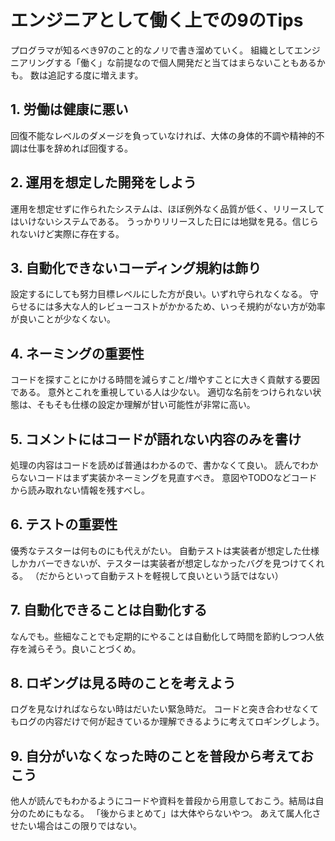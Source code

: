 # エンジニアとして働く上での9のTips

プログラマが知るべき97のこと的なノリで書き溜めていく。
組織としてエンジニアリングする「働く」な前提なので個人開発だと当てはまらないこともあるかも。
数は追記する度に増えます。

## 1. 労働は健康に悪い

回復不能なレベルのダメージを負っていなければ、大体の身体的不調や精神的不調は仕事を辞めれば回復する。

## 2. 運用を想定した開発をしよう

運用を想定せずに作られたシステムは、ほぼ例外なく品質が低く、リリースしてはいけないシステムである。
うっかりリリースした日には地獄を見る。信じられないけど実際に存在する。

## 3. 自動化できないコーディング規約は飾り

設定するにしても努力目標レベルにした方が良い。いずれ守られなくなる。
守らせるには多大な人的レビューコストがかかるため、いっそ規約がない方が効率が良いことが少なくない。

## 4. ネーミングの重要性

コードを探すことにかける時間を減らすこと/増やすことに大きく貢献する要因である。
意外とこれを重視している人は少ない。
適切な名前をつけられない状態は、そもそも仕様の設定か理解が甘い可能性が非常に高い。

## 5. コメントにはコードが語れない内容のみを書け

処理の内容はコードを読めば普通はわかるので、書かなくて良い。
読んでわからないコードはまず実装かネーミングを見直すべき。
意図やTODOなどコードから読み取れない情報を残すべし。

## 6. テストの重要性

優秀なテスターは何ものにも代えがたい。
自動テストは実装者が想定した仕様しかカバーできないが、テスターは実装者が想定しなかったバグを見つけてくれる。
（だからといって自動テストを軽視して良いという話ではない）

## 7. 自動化できることは自動化する

なんでも。些細なことでも定期的にやることは自動化して時間を節約しつつ人依存を減らそう。良いことづくめ。

## 8. ロギングは見る時のことを考えよう

ログを見なければならない時はだいたい緊急時だ。
コードと突き合わせなくてもログの内容だけで何が起きているか理解できるように考えてロギングしよう。

## 9. 自分がいなくなった時のことを普段から考えておこう

他人が読んでもわかるようにコードや資料を普段から用意しておこう。結局は自分のためにもなる。
「後からまとめて」は大体やらないやつ。
あえて属人化させたい場合はこの限りではない。

